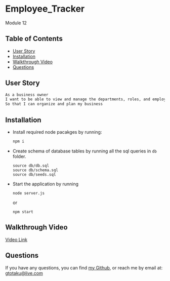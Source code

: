 # Employee_Tracker
Module 12


## Table of Contents
  * [User Story](#user-story)
  * [Installation](#installation)
  * [Walkthrough Video](#walkthrough-video)
  * [Questions](#questions)  

## User Story
```md
As a business owner
I want to be able to view and manage the departments, roles, and employees in my company
So that I can organize and plan my business
```

## Installation

- Install required node pacakges by running:
    ```bash
    npm i
    ```
- Create schema of database tables by running all the sql queries in ```db``` folder.
    ```
    source db/db.sql
    source db/schema.sql
    source db/seeds.sql
    ```
- Start the application by running
    ```
    node server.js
    ```
    or
    ```
    npm start
    ```



## Walkthrough Video
[Video Link]( )

## Questions
If you have any questions, you can find [my Github](https://github.com/gtotaku-tg), or reach me by email at: gtotaku@live.com



